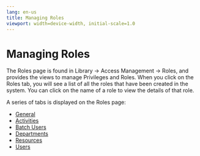 ```yaml
---
lang: en-us
title: Managing Roles
viewport: width=device-width, initial-scale=1.0
---
```


# Managing Roles

The Roles page is found in Library -> Access Management -> Roles, and provides the views to manage Privileges and Roles. When you click on the Roles tab, you will see a list of all the roles that have been created in the system. You can click on the name of a role to view the details of that role.

A series of tabs is displayed on the Roles page:

- [General](Roles-General.md)
- [Activities](Roles-Activities.md)
- [Batch Users](Roles-Batch-Users.md)
- [Departments](Roles-Departments.md)
- [Resources](Roles-Resources.md)
- [Users](Roles-Users.md)
